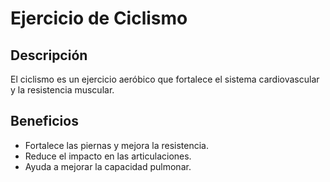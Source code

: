 # Ejercicio de Ciclismo

## Descripción
El ciclismo es un ejercicio aeróbico que fortalece el sistema cardiovascular y la resistencia muscular.

## Beneficios
- Fortalece las piernas y mejora la resistencia.
- Reduce el impacto en las articulaciones.
- Ayuda a mejorar la capacidad pulmonar.
